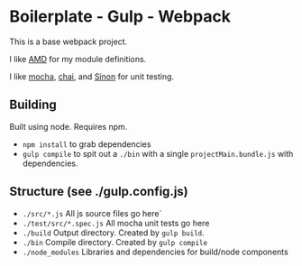# Boilerplate - Gulp - Webpack
This is a base webpack project.

I like [AMD](https://github.com/amdjs/amdjs-api/wiki/AMD) for my module definitions.

I like [mocha](https://github.com/mochajs/mocha), [chai](https://github.com/chaijs), and [Sinon](https://github.com/cjohansen/Sinon.JS/) for unit testing.

## Building
Built using node.
Requires npm.
+ `npm install` to grab dependencies
+ `gulp compile` to spit out a `./bin` with a single `projectMain.bundle.js` with dependencies.

## Structure (see ./gulp.config.js)
+ `./src/*.js` All js source files go here`
+ `./test/src/*.spec.js` All mocha unit tests go here
+ `./build` Output directory. Created by `gulp build`.
+ `./bin` Compile directory. Created by `gulp compile`
+ `./node_modules` Libraries and dependencies for build/node components
